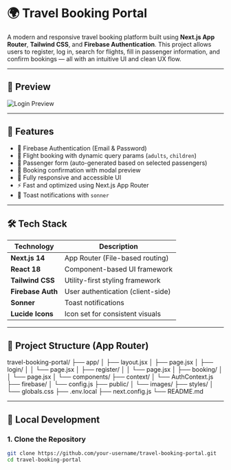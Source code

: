 # 🌍 Travel Booking Portal

A modern and responsive travel booking platform built using **Next.js App Router**, **Tailwind CSS**, and **Firebase Authentication**. This project allows users to register, log in, search for flights, fill in passenger information, and confirm bookings — all with an intuitive UI and clean UX flow.

---

## 📸 Preview

![Login Preview](public/images/login-preview.png)

<!-- Replace with actual screenshot path or comment out if not available -->

---

## 🧭 Features

- 🔐 Firebase Authentication (Email & Password)
- 🛫 Flight booking with dynamic query params (`adults`, `children`)
- 👤 Passenger form (auto-generated based on selected passengers)
- 🧾 Booking confirmation with modal preview
- 📱 Fully responsive and accessible UI
- ⚡ Fast and optimized using Next.js App Router
- 🔔 Toast notifications with `sonner`

---

## 🛠️ Tech Stack

| Technology        | Description                       |
| ----------------- | --------------------------------- |
| **Next.js 14**    | App Router (File-based routing)   |
| **React 18**      | Component-based UI framework      |
| **Tailwind CSS**  | Utility-first styling framework   |
| **Firebase Auth** | User authentication (client-side) |
| **Sonner**        | Toast notifications               |
| **Lucide Icons**  | Icon set for consistent visuals   |

---

## 📁 Project Structure (App Router)
travel-booking-portal/
├── app/
│ ├── layout.jsx
│ ├── page.jsx
│ ├── login/
│ │ └── page.jsx
│ ├── register/
│ │ └── page.jsx
│ ├── booking/
│ │ └── page.jsx
│ └── components/
├── context/
│ └── AuthContext.js
├── firebase/
│ └── config.js
├── public/
│ └── images/
├── styles/
│ └── globals.css
├── .env.local
├── next.config.js
└── README.md

---

## 🧪 Local Development

### 1. Clone the Repository

```bash
git clone https://github.com/your-username/travel-booking-portal.git
cd travel-booking-portal
